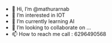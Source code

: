 - 👋 Hi, I’m @mathurarnab
- 👀 I’m interested in IOT
- 🌱 I’m currently learning AI 
- 💞️ I’m looking to collaborate on ...
- 📫 How to reach me call : 6296490568

<!---
mathurarnab/mathurarnab is a ✨ special ✨ repository because its `README.md` (this file) appears on your GitHub profile.
You can click the Preview link to take a look at your changes.
--->
